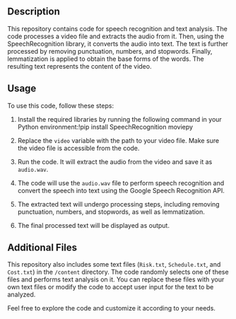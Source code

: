 ## Description

This repository contains code for speech recognition and text analysis. The code processes a video file and extracts the audio from it. Then, using the SpeechRecognition library, it converts the audio into text. The text is further processed by removing punctuation, numbers, and stopwords. Finally, lemmatization is applied to obtain the base forms of the words. The resulting text represents the content of the video.

## Usage

To use this code, follow these steps:

1. Install the required libraries by running the following command in your Python environment:!pip install SpeechRecognition moviepy

2. Replace the `video` variable with the path to your video file. Make sure the video file is accessible from the code.

3. Run the code. It will extract the audio from the video and save it as `audio.wav`.

4. The code will use the `audio.wav` file to perform speech recognition and convert the speech into text using the Google Speech Recognition API.

5. The extracted text will undergo processing steps, including removing punctuation, numbers, and stopwords, as well as lemmatization.

6. The final processed text will be displayed as output.

## Additional Files

This repository also includes some text files (`Risk.txt`, `Schedule.txt`, and `Cost.txt`) in the `/content` directory. The code randomly selects one of these files and performs text analysis on it. You can replace these files with your own text files or modify the code to accept user input for the text to be analyzed.

Feel free to explore the code and customize it according to your needs.
